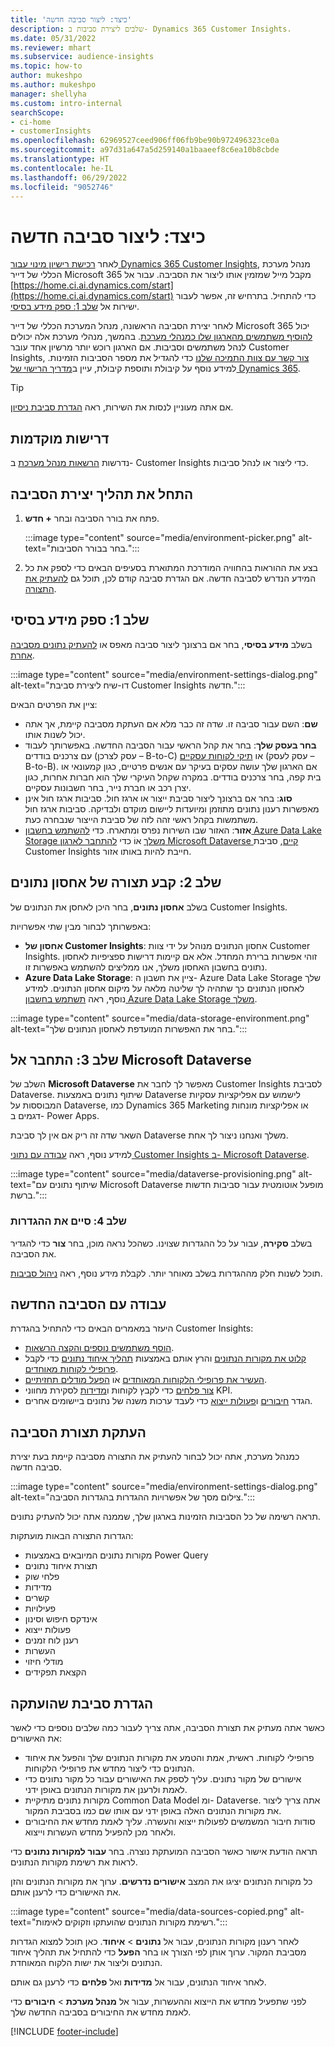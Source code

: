 ```yaml
---
title: 'כיצד: ליצור סביבה חדשה'
description: שלבים ליצירת סביבות ב- Dynamics 365 Customer Insights.
ms.date: 05/31/2022
ms.reviewer: mhart
ms.subservice: audience-insights
ms.topic: how-to
author: mukeshpo
ms.author: mukeshpo
manager: shellyha
ms.custom: intro-internal
searchScope:
- ci-home
- customerInsights
ms.openlocfilehash: 62969527ceed906ff06fb9be90b972496323ce0a
ms.sourcegitcommit: a97d31a647a5d259140a1baaeef8c6ea10b8cbde
ms.translationtype: HT
ms.contentlocale: he-IL
ms.lasthandoff: 06/29/2022
ms.locfileid: "9052746"
---
```

# <a name="how-to-create-a-new-environment"></a>כיצד: ליצור סביבה חדשה

לאחר [רכישת רישיון מינוי עבור Dynamics 365 Customer Insights](paid-license.md), מנהל מערכת הכללי של דייר Microsoft 365 מקבל מייל שמזמין אותו ליצור את הסביבה. עבור אל [https://home.ci.ai.dynamics.com/start](https://home.ci.ai.dynamics.com/start) כדי להתחיל. בתרחיש זה, אפשר לעבור ישירות אל [שלב 1: ספק מידע בסיסי](#step-1-provide-basic-information).

לאחר יצירת הסביבה הראשונה, מנהל המערכת הכללי של דייר Microsoft 365 יכול [להוסיף משתמשים מהארגון שלו כמנהלי מערכת](permissions.md). בהמשך, מנהלי מערכת אלה יכולים לנהל משתמשים וסביבות. אם הארגון רוכש יותר מרשיון אחד עובר Customer Insights, [צור קשר עם צוות התמיכה שלנו](https://go.microsoft.com/fwlink/?linkid=2079641) כדי להגדיל את מספר הסביבות הזמינות. למידע נוסף על קיבולת ותוספת קיבולת, עיין ב[מדריך הרישוי של Dynamics 365](https://go.microsoft.com/fwlink/?LinkId=866544).

> [!TIP]
> אם אתה מעוניין לנסות את השירות, ראה [הגדרת סביבת ניסיון](trial-signup.md).

## <a name="prerequisites"></a>דרישות מוקדמות

נדרשות [הרשאות מנהל מערכת](permissions.md) ב- Customer Insights כדי ליצור או לנהל סביבות.

## <a name="start-the-environment-creation-process"></a>התחל את תהליך יצירת הסביבה

1. פתח את בורר הסביבה ובחר **+ חדש**.
  
   :::image type="content" source="media/environment-picker.png" alt-text="בחר בבורר הסביבות.":::

1. בצע את ההוראות בהחוויה המודרכת המתוארת בסעיפים הבאים כדי לספק את כל המידע הנדרש לסביבה חדשה. אם הגדרת סביבה קודם לכן, תוכל גם [להעתיק את התצורה](#copy-the-environment-configuration).

## <a name="step-1-provide-basic-information"></a>שלב 1: ספק מידע בסיסי

בשלב **מידע בסיסי**, בחר אם ברצונך ליצור סביבה מאפס או [להעתיק נתונים מסביבה אחרת](#copy-the-environment-configuration).

   :::image type="content" source="media/environment-settings-dialog.png" alt-text="דו-שיח ליצירת סביבת Customer Insights חדשה.":::

ציין את הפרטים הבאים:

- **שם**: השם עבור סביבה זו. שדה זה כבר מלא אם העתקת מסביבה קיימת, אך אתה יכול לשנות אותו.
- **בחר בעסק שלך**: בחר את קהל הראשי עבור הסביבה החדשה. באפשרותך לעבוד עם צרכנים בודדים (עסק לצרכן – B-to-C) או [תיקי לקוחות עסקיים](work-with-business-accounts.md) (עסק לעסק – B-to-B). אם הארגון שלך עושה עסקים בעיקר עם אנשים פרטיים, כגון קמעונאי או בית קפה, בחר צרכנים בודדים. במקרה שקהל העיקרי שלך הוא חברות אחרות, כגון יצרן רכב או חברת נייר, בחר חשבונות עסקיים.
- **סוג**: בחר אם ברצונך ליצור סביבת ייצור או ארגז חול. סביבות ארגז חול אינן מאפשרות רענון נתונים מתוזמן ומיועדות ליישום מוקדם ולבדיקה. סביבות ארגז חול משתמשות בקהל ראשי זהה לזה של סביבת הייצור שנבחרה כעת.
- **אזור**: האזור שבו השירות נפרס ומתארח. כדי [להשתמש בחשבון Azure Data Lake Storage משלך](own-data-lake-storage.md) אוֹ כדי [להתחבר לארגון Microsoft Dataverse קיים](customer-insights-dataverse.md), סביבת Customer Insights חייבת להיות באותו אזור.

## <a name="step-2-configure-data-storage"></a>שלב 2: קבע תצורה של אחסון נתונים

בשלב **אחסון נתונים**, בחר היכן לאחסן את הנתונים של Customer Insights.

באפשרותך לבחור מבין שתי אפשרויות:

- **אחסון של Customer Insights**: אחסון הנתונים מנוהל על ידי צוות Customer Insights. זוהי אפשרות ברירת המחדל. אלא אם קיימות דרישות ספציפיות לאחסון נתונים בחשבון האחסון משלך, אנו ממליצים להשתמש באפשרות זו.
- **Azure Data Lake Storage**: ציין את חשבון ה- Azure Data Lake Storage שלך לאחסון הנתונים כך שתהיה לך שליטה מלאה על מיקום אחסון הנתונים. למידע נוסף, ראה [תשתמש בחשבון Azure Data Lake Storage משלך](own-data-lake-storage.md).

:::image type="content" source="media/data-storage-environment.png" alt-text="בחר את האפשרות המועדפת לאחסון הנתונים שלך.":::

## <a name="step-3-connect-to-microsoft-dataverse"></a>שלב 3: התחבר אל Microsoft Dataverse

השלב של **Microsoft Dataverse** מאפשר לך לחבר את Customer Insights לסביבת Dataverse. שיתוף נתונים באמצעות Dataverse לישמוש עם אפליקציות עסקיות המבוססות על Dataverse, כמו Dynamics 365 Marketing או אפליקציות מונחות דגמים ב- Power Apps.


השאר שדה זה ריק אם אין לך סביבת Dataverse משלך ואנחנו ניצור לך אחת.

למידע נוסף, ראה [עבודה עם נתוני Customer Insights ב- Microsoft Dataverse](customer-insights-dataverse.md).

:::image type="content" source="media/dataverse-provisioning.png" alt-text="שיתוף נתונים עם Microsoft Dataverse מופעל אוטומטית עבור סביבות חדשות ברשת.":::

### <a name="step-4-finalize-the-settings"></a>שלב 4: סיים את ההגדרות

בשלב **סקירה**, עבור על כל ההגדרות שצוינו. כשהכל נראה מוכן, בחר **צור** כדי להגדיר את הסביבה.

תוכל לשנות חלק מההגדרות בשלב מאוחר יותר. לקבלת מידע נוסף, ראה [ניהול סביבות](manage-environments.md).

## <a name="work-with-your-new-environment"></a>עבודה עם הסביבה החדשה

היעזר במאמרים הבאים כדי להתחיל בהגדרת Customer Insights:

- [הוסף משתמשים נוספים והקצה הרשאות](permissions.md).
- [קלוט את מקורות הנתונים](data-sources.md) והרץ אותם באמצעות [תהליך איחוד נתונים](data-unification.md) כדי לקבל [פרופילי לקוחות מאוחדים](customer-profiles.md).
- [העשיר את פרופילי הלקוחות המאוחדים](enrichment-hub.md) או [הפעל מודלים תחזיתיים](predictions-overview.md).
- [צור פלחים](segments.md) כדי לקבץ לקוחות ו[מדידות](measures.md) לסקירת מחווני KPI.
- הגדר [חיבורים](connections.md) ו[פעולות ייצוא](export-destinations.md) כדי לעבד ערכות משנה של נתונים ביישומים אחרים.

## <a name="copy-the-environment-configuration"></a>העתקת תצורת הסביבה

כמנהל מערכת, אתה יכול לבחור להעתיק את התצורה מסביבה קיימת בעת יצירת סביבה חדשה.

:::image type="content" source="media/environment-settings-dialog.png" alt-text="צילום מסך של אפשרויות ההגדרות בהגדרות הסביבה.":::

תראה רשימה של כל הסביבות הזמינות בארגון שלך, שממנה אתה יכול להעתיק נתונים.

הגדרות התצורה הבאות מועתקות:

- מקורות נתונים המיובאים באמצעות Power Query
- תצורת איחוד נתונים
- פלחי שוק
- מדידות
- קשרים
- פעילויות
- אינדקס חיפוש וסינון
- פעולות ייצוא
- רענן לוח זמנים
- העשרות
- מודלי חיזוי
- הקצאת תפקידים

## <a name="set-up-a-copied-environment"></a>הגדרת סביבת שהועתקה

כאשר אתה מעתיק את תצורת הסביבה, אתה צריך לעבור כמה שלבים נוספים כדי לאשר את האישורים:

- פרופילי לקוחות. ראשית, אמת והטמע את מקורות הנתונים שלך והפעל את איחוד הנתונים כדי ליצור מחדש את פרופילי הלקוחות.
- אישורים של מקור נתונים. עליך לספק את האישורים עבור כל מקור נתונים כדי לאמת ולרענן את מקורות הנתונים באופן ידני.
- מקורות נתונים מתיקיית Common Data Model ומ- Dataverse. אתה צריך ליצור את מקורות הנתונים האלה באופן ידני עם אותו שם כמו בסביבת המקור.
- סודות חיבור המשמשים לפעולות ייצוא והעשרה. עליך לאמת מחדש את החיבורים ולאחר מכן להפעיל מחדש העשרות וייצוא.

תראה הודעת אישור כאשר הסביבה המועתקת נוצרה. בחר **עבור למקורות נתונים** כדי לראות את רשימת מקורות הנתונים.

כל מקורות הנתונים יציגו את המצב **אישורים נדרשים**. ערוך את מקורות הנתונים והזן את האישורים כדי לרענן אותם.

:::image type="content" source="media/data-sources-copied.png" alt-text="רשימת מקורות הנתונים שהועתקו וזקוקים לאימות.":::

לאחר רענון מקורות הנתונים, עבור אל **נתונים** > **איחוד**. כאן תוכל למצוא הגדרות מסביבת המקור. ערוך אותן לפי הצורך או בחר **הפעל** כדי להתחיל את תהליך איחוד הנתונים וליצור את ישות הלקוח המאוחדת.

לאחר איחוד הנתונים, עבור אל **מדידות‬** ואל **פלחים** כדי לרענן גם אותם.

לפני שתפעיל מחדש את הייצוא וההעשרות, עבור אל **מנהל מערכת** > **חיבורים** כדי לאמת מחדש את החיבורים בסביבה החדשה שלך.

[!INCLUDE [footer-include](includes/footer-banner.md)]
